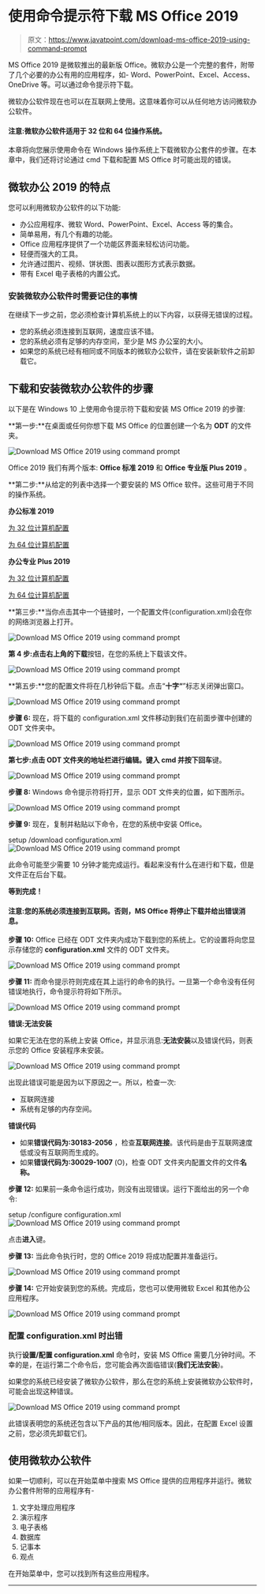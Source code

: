 # 使用命令提示符下载 MS Office 2019

> 原文：<https://www.javatpoint.com/download-ms-office-2019-using-command-prompt>

MS Office 2019 是微软推出的最新版 Office。微软办公是一个完整的套件，附带了几个必要的办公有用的应用程序，如- Word、PowerPoint、Excel、Access、OneDrive 等。可以通过命令提示符下载。

微软办公软件现在也可以在互联网上使用。这意味着你可以从任何地方访问微软办公软件。

#### 注意:微软办公软件适用于 32 位和 64 位操作系统。

本章将向您展示使用命令在 Windows 操作系统上下载微软办公套件的步骤。在本章中，我们还将讨论通过 cmd 下载和配置 MS Office 时可能出现的错误。

## 微软办公 2019 的特点

您可以利用微软办公软件的以下功能:

*   办公应用程序、微软 Word、PowerPoint、Excel、Access 等的集合。
*   简单易用，有几个有趣的功能。
*   Office 应用程序提供了一个功能区界面来轻松访问功能。
*   轻便而强大的工具。
*   允许通过图片、视频、饼状图、图表以图形方式表示数据。
*   带有 Excel 电子表格的内置公式。

### 安装微软办公软件时需要记住的事情

在继续下一步之前，您必须检查计算机系统上的以下内容，以获得无错误的过程。

*   您的系统必须连接到互联网，速度应该不错。
*   您的系统必须有足够的内存空间，至少是 MS 办公室的大小。
*   如果您的系统已经有相同或不同版本的微软办公软件，请在安装新软件之前卸载它。

## 下载和安装微软办公软件的步骤

以下是在 Windows 10 上使用命令提示符下载和安装 MS Office 2019 的步骤:

**第一步:**在桌面或任何你想下载 MS Office 的位置创建一个名为 **ODT** 的文件夹。

![Download MS Office 2019 using command prompt](img/8341081ca364881d5a83c68027b6afa7.png)

Office 2019 我们有两个版本: **Office 标准 2019** 和 **Office 专业版 Plus 2019** 。

**第二步:**从给定的列表中选择一个要安装的 MS Office 软件。这些可用于不同的操作系统。

**办公标准 2019**

[为 32 位计算机配置](https://app.box.com/s/2ffl43tf1g5x3plzyvfgjlo2glmo5n2b)

[为 64 位计算机配置](https://app.box.com/s/1Furfhe8BFbkEhXn1xcYPr8jYAACNpfV7p)

**办公专业 Plus 2019**

[为 32 位计算机配置](https://app.box.com/s/2ysrkgdbllqyftm4hpx41teujhh1yiip)

[为 64 位计算机配置](https://app.box.com/s/joi9l6nebvbvqvkcyw502vmesvvivoiu)

**第三步:**当你点击其中一个链接时，一个配置文件(configuration.xml)会在你的网络浏览器上打开。

![Download MS Office 2019 using command prompt](img/f1de23086cfa11cd0dc07311c4834c82.png)

**第 4 步:**点击右上角的**下载**按钮，在您的系统上下载该文件。

![Download MS Office 2019 using command prompt](img/6410f471e033b762c51cbbf3e72032c0.png)

**第五步:**您的配置文件将在几秒钟后下载。点击“**十字“**”标志关闭弹出窗口。

![Download MS Office 2019 using command prompt](img/e39ea6ad1b1a78bae05c2374728e722b.png)

**步骤 6:** 现在，将下载的 configuration.xml 文件移动到我们在前面步骤中创建的 ODT 文件夹中。

![Download MS Office 2019 using command prompt](img/b806a28bee2af81267adf89d497bd34f.png)

**第七步:**点击 ODT 文件夹的地址栏进行编辑。键入 **cmd** 并按下**回车**键。

![Download MS Office 2019 using command prompt](img/35b19c0d65ebd515095d0c40aec8e295.png)

**步骤 8:** Windows 命令提示符将打开，显示 ODT 文件夹的位置，如下图所示。

![Download MS Office 2019 using command prompt](img/280fad3e4e8510a12d8f842d4c2fffbe.png)

**步骤 9:** 现在，复制并粘贴以下命令，在您的系统中安装 Office。

setup /download configuration.xml
![Download MS Office 2019 using command prompt](img/96ee4a2445dddcfcf21fc645f7ab835d.png)

此命令可能至少需要 10 分钟才能完成运行。看起来没有什么在进行和下载，但是文件正在后台下载。

**等到完成！**

#### 注意:您的系统必须连接到互联网。否则，MS Office 将停止下载并给出错误消息。

**步骤 10:** Office 已经在 ODT 文件夹内成功下载到您的系统上。它的设置将向您显示存储您的 **configuration.xml** 文件的 ODT 文件夹。

![Download MS Office 2019 using command prompt](img/dc51e2b7ff4ef3e0b58f81128eba365c.png)

**步骤 11:** 而命令提示符则完成在其上运行的命令的执行。一旦第一个命令没有任何错误地执行，命令提示符将如下所示。

![Download MS Office 2019 using command prompt](img/e1896cc42d519d0e18a87ae4aba7ed23.png)

**错误:无法安装**

如果它无法在您的系统上安装 Office，并显示消息:**无法安装**以及错误代码，则表示您的 Office 安装程序未安装。

![Download MS Office 2019 using command prompt](img/22e68f5787a20534b74aa566428b0a1e.png)

出现此错误可能是因为以下原因之一。所以，检查一次:

*   互联网连接
*   系统有足够的内存空间。

**错误代码**

*   如果**错误代码为:30183-2056** ，检查**互联网连接**。该代码是由于互联网速度低或没有互联网而生成的。
*   如果**错误代码为:30029-1007** (O)，检查 ODT 文件夹内配置文件的文件**名称。**

**步骤 12:** 如果前一条命令运行成功，则没有出现错误。运行下面给出的另一个命令:

setup /configure configuration.xml
![Download MS Office 2019 using command prompt](img/0bd372dd4d4d5c41d82cacb5e913f73d.png)

点击**进入**键。

**步骤 13:** 当此命令执行时，您的 Office 2019 将成功配置并准备运行。

![Download MS Office 2019 using command prompt](img/0ba48a5e36fb9ecfe52f0f022583ccae.png)

**步骤 14:** 它开始安装到您的系统。完成后，您也可以使用微软 Excel 和其他办公应用程序。

![Download MS Office 2019 using command prompt](img/8807e7794ab89280e2fbe10d7e3c150d.png)

### 配置 configuration.xml 时出错

执行**设置/配置 configuration.xml** 命令时，安装 MS Office 需要几分钟时间。不幸的是，在运行第二个命令后，您可能会再次面临错误(**我们无法安装**)。

如果您的系统已经安装了微软办公软件，那么在您的系统上安装微软办公软件时，可能会出现这种错误。

![Download MS Office 2019 using command prompt](img/49220a7f8063bcd019bcaaaabc10b089.png)

此错误表明您的系统还包含以下产品的其他/相同版本。因此，在配置 Excel 设置之前，您必须先卸载它们。

## 使用微软办公软件

如果一切顺利，可以在开始菜单中搜索 MS Office 提供的应用程序并运行。微软办公套件附带的应用程序有-

1.  文字处理应用程序
2.  演示程序
3.  电子表格
4.  数据库
5.  记事本
6.  观点

在开始菜单中，您可以找到所有这些应用程序。

* * *